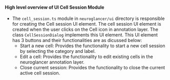 #### High level overview of UI Cell Session Module
- The `cell_session.ts` module in `neuroglancer/ui` directory is responsible for creating the Cell session UI element. The cell session UI element is created when the user clicks on the Cell icon in annotation layer.
The class `CellSessionDialog` implements this UI element.
This UI element has 3 buttons and their functionalities are as dicussed below:
   - Start a new cell: Provides the functionality to start a new cell session by selecting the category and label.
   - Edit a cell: Provides the functionality to edit existing cells in the neuroglancer annotation layer.
   - Close current session: Provides the functionality to close the current active cell session.
